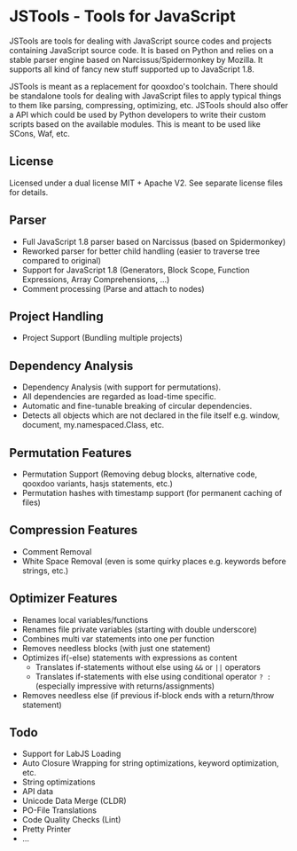 JSTools - Tools for JavaScript
===============================

JSTools are tools for dealing with JavaScript source codes and projects containing JavaScript source code. It is based on Python and
relies on a stable parser engine based on Narcissus/Spidermonkey by Mozilla. It supports all kind of fancy new stuff supported
up to JavaScript 1.8.

JSTools is meant as a replacement for qooxdoo's toolchain. There should be standalone tools for dealing with JavaScript files to apply typical
things to them like parsing, compressing, optimizing, etc. JSTools should also offer a API which could be used by Python developers to write
their custom scripts based on the available modules. This is meant to be used like SCons, Waf, etc.

License
-------

Licensed under a dual license MIT + Apache V2. See separate license files for details.

Parser
------

- Full JavaScript 1.8 parser based on Narcissus (based on Spidermonkey)
- Reworked parser for better child handling (easier to traverse tree compared to original)
- Support for JavaScript 1.8 (Generators, Block Scope, Function Expressions, Array Comprehensions, ...)
- Comment processing (Parse and attach to nodes)

Project Handling
----------------

- Project Support (Bundling multiple projects)

Dependency Analysis
-------------------

- Dependency Analysis (with support for permutations). 
- All dependencies are regarded as load-time specific.
- Automatic and fine-tunable breaking of circular dependencies.
- Detects all objects which are not declared in the file itself e.g. window, document, my.namespaced.Class, etc.

Permutation Features
--------------------

- Permutation Support (Removing debug blocks, alternative code, qooxdoo variants, hasjs statements, etc.)
- Permutation hashes with timestamp support (for permanent caching of files)

Compression Features
--------------------

- Comment Removal
- White Space Removal (even is some quirky places e.g. keywords before strings, etc.)

Optimizer Features
------------------

- Renames local variables/functions
- Renames file private variables (starting with double underscore)
- Combines multi var statements into one per function
- Removes needless blocks (with just one statement)
- Optimizes if(-else) statements with expressions as content
  - Translates if-statements without else using `&&` or `||` operators
  - Translates if-statements with else using conditional operator `? :` (especially impressive with returns/assignments)
- Removes needless else (if previous if-block ends with a return/throw statement)



Todo
----

- Support for LabJS Loading
- Auto Closure Wrapping for string optimizations, keyword optimization, etc.
- String optimizations
- API data
- Unicode Data Merge (CLDR)
- PO-File Translations
- Code Quality Checks (Lint)
- Pretty Printer
- ...
